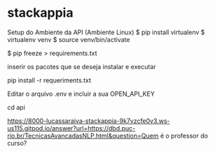 # stackappia

Setup do Ambiente da API (Ambiente Linux)
$ pip install virtualenv
$ virtualenv venv
$ source venv/bin/activate

$ pip freeze > requirements.txt

inserir os pacotes que se deseja instalar e executar

pip install -r requeriments.txt

Editar o arquivo .env e incluir a sua OPEN_API_KEY

cd api

https://8000-lucassaraiva-stackappia-9k7vzcfe0v3.ws-us115.gitpod.io/answer?url=https://dbd.puc-rio.br/TecnicasAvancadasNLP.html&question=Quem é o professor do curso?